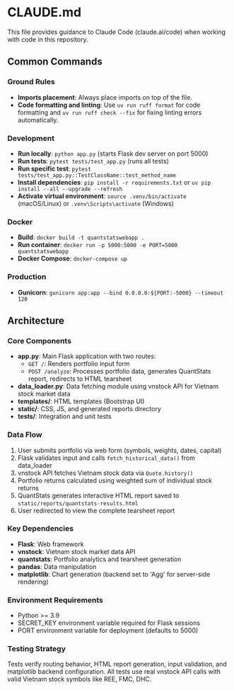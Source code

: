 # CLAUDE.md

This file provides guidance to Claude Code (claude.ai/code) when working with code in this repository.

## Common Commands

### Ground Rules
- **Imports placement**: Always place imports on top of the file.
- **Code formatting and linting**: Use `uv run ruff format` for code formatting and `uv run ruff check --fix` for fixing linting errors automatically. 
### Development
- **Run locally**: `python app.py` (starts Flask dev server on port 5000)
- **Run tests**: `pytest tests/test_app.py` (runs all tests)
- **Run specific test**: `pytest tests/test_app.py::TestClassName::test_method_name`
- **Install dependencies**: `pip install -r requirements.txt` or `uv pip install --all --upgrade --refresh`
- **Activate virtual environment**: `source .venv/bin/activate` (macOS/Linux) or `.venv\Scripts\activate` (Windows)

### Docker
- **Build**: `docker build -t quantstatswebapp .`
- **Run container**: `docker run -p 5000:5000 -e PORT=5000 quantstatswebapp`
- **Docker Compose**: `docker-compose up`

### Production
- **Gunicorn**: `gunicorn app:app --bind 0.0.0.0:${PORT:-5000} --timeout 120`

## Architecture

### Core Components
- **app.py**: Main Flask application with two routes:
  - `GET /`: Renders portfolio input form
  - `POST /analyze`: Processes portfolio data, generates QuantStats report, redirects to HTML tearsheet
- **data_loader.py**: Data fetching module using vnstock API for Vietnam stock market data
- **templates/**: HTML templates (Bootstrap UI)
- **static/**: CSS, JS, and generated reports directory
- **tests/**: Integration and unit tests

### Data Flow
1. User submits portfolio via web form (symbols, weights, dates, capital)
2. Flask validates input and calls `fetch_historical_data()` from data_loader
3. vnstock API fetches Vietnam stock data via `Quote.history()`
4. Portfolio returns calculated using weighted sum of individual stock returns
5. QuantStats generates interactive HTML report saved to `static/reports/quantstats-results.html`
6. User redirected to view the complete tearsheet report

### Key Dependencies
- **Flask**: Web framework
- **vnstock**: Vietnam stock market data API
- **quantstats**: Portfolio analytics and tearsheet generation
- **pandas**: Data manipulation
- **matplotlib**: Chart generation (backend set to 'Agg' for server-side rendering)

### Environment Requirements
- Python >= 3.9
- SECRET_KEY environment variable required for Flask sessions
- PORT environment variable for deployment (defaults to 5000)

### Testing Strategy
Tests verify routing behavior, HTML report generation, input validation, and matplotlib backend configuration. All tests use real vnstock API calls with valid Vietnam stock symbols like REE, FMC, DHC.